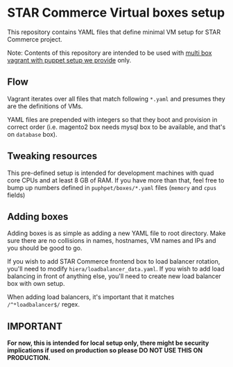 # STAR Commerce Virtual boxes setup
This repository contains YAML files that define minimal VM setup for STAR Commerce project. 

Note: Contents of this repository are intended to be used with 
[multi box vagrant with puppet setup we provide](https://github.com/the-shop/Vagrant) only.

## Flow
Vagrant iterates over all files that match following `*.yaml` and presumes they are the definitions of VMs.

YAML files are prepended with integers so that they boot and provision in correct order (i.e. magento2 box needs mysql 
box to be available, and that's on `database` box).

## Tweaking resources
This pre-defined setup is intended for development machines with quad core CPUs and at least 8 GB of RAM. If you have 
more than that, feel free to bump up numbers defined in `puphpet/boxes/*.yaml` files (`memory` and `cpus` fields)

## Adding boxes
Adding boxes is as simple as adding a new YAML file to root directory. Make sure there are no collisions in 
names, hostnames, VM names and IPs and you should be good to go.

If you wish to add STAR Commerce frontend box to load balancer rotation, you'll need to modify 
`hiera/loadbalancer_data.yaml`. If you wish to add load balancing in front of anything else, you'll need to 
create new load balancer box with own setup.

When adding load balancers, it's important that it matches `/^*loadbalancer$/` regex.

## IMPORTANT
**For now, this is intended for local setup only, there might be security implications if used on production 
so please DO NOT USE THIS ON PRODUCTION.**